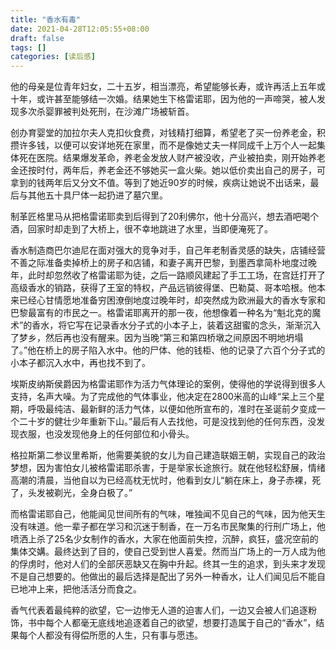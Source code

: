 ```yaml
---
title: "香水有毒"
date: 2021-04-28T12:05:55+08:00
draft: false
tags: []
categories: [读后感]
---
```


他的母亲是位青年妇女，二十五岁，相当漂亮，希望能够长寿，或许再活上五年或十年，或许甚至能够结一次婚。结果她生下格雷诺耶，因为他的一声啼哭，被人发现多次杀婴罪被判处死刑，在沙滩广场被斩首。



创办育婴堂的加拉尔夫人克扣伙食费，对钱精打细算，希望老了买一份养老金，积攒许多钱，以便可以安详地死在家里，而不是像她丈夫一样同成千上万个人一起集体死在医院。结果爆发革命，养老金发放人财产被没收，产业被拍卖，刚开始养老金还按时付，两年后，养老金还不够她买一盒火柴。她以低价卖出自己的房子，可拿到的钱两年后又分文不值。等到了她近90岁的时候，疾病让她说不出话来，最后与其他五十具尸体一起扔进了墓穴里。



制革匠格里马从把格雷诺耶卖到后得到了20利佛尔，他十分高兴，想去酒吧喝个酒，回家时却走到了大桥上，很不幸地跳进了水里，当即便淹死了。



香水制造商巴尔迪尼在面对强大的竞争对手，自己年老制香灵感的缺失，店铺经营不善之际准备卖掉桥上的房子和店铺，和妻子离开巴黎，到墨西拿简朴地度过晚年，此时却忽然收了格雷诺耶为徒，之后一路顺风建起了手工工场，在宫廷打开了高级香水的销路，获得了王室的特权，产品远销彼得堡、巴勒莫、哥本哈根。他本来已经心甘情愿地准备穷困潦倒地度过晚年时，却突然成为欧洲最大的香水专家和巴黎最富有的市民之一。格雷诺耶离开的那一夜，他想像着一种名为“魁北克的魔术”的香水，将它写在记录香水分子式的小本子上，装着这甜蜜的念头，渐渐沉入了梦乡，然后再也没有醒来。因为当晚“第三和第四桥墩之间原因不明地坍塌了。”他在桥上的房子陷入水中。他的尸体、他的钱柜、他的记录了六百个分子式的小本子都沉入水中，再也找不到了。



埃斯皮纳斯侯爵因为格雷诺耶作为活力气体理论的案例，使得他的学说得到很多人支持，名声大噪。为了完成他的气体事业，他决定在2800米高的山峰“呆上三个星期，呼吸最纯洁、最新鲜的活力气体，以便如他所宣布的，准时在圣诞前夕变成一个二十岁的健壮少年重新下山。”最后有人去找他，可是没找到他的任何东西，没发现衣服，也没发现他身上的任何部位和小骨头。



格拉斯第二参议里希斯，他需要美貌的女儿为自己建造联姻王朝，实现自己的政治梦想，因为害怕女儿被格雷诺耶杀害，于是举家长途旅行。就在他轻松舒展，情绪高潮的清晨，当他自以为已经高枕无忧时，他看到女儿“躺在床上，身子赤裸，死了，头发被剃光，全身白极了。”



而格雷诺耶自己，他能闻见世间所有的气味，唯独闻不见自己的气味，因为他天生没有味道。他一辈子都在学习和沉迷于制香，在一万名市民聚集的行刑广场上，他喷洒上杀了25名少女制作的香水，大家在他面前失控，沉醉，疯狂，盛况空前的集体交媾。最终达到了目的，使自己受到世人喜爱。然而当广场上的一万人成为他的俘虏时，他对人们的全部厌恶缺又在胸中升起。终其一生的追求，到头来才发现不是自己想要的。他做出的最后选择是配出了另外一种香水，让人们闻见后不能自已地冲上来，把他活活分而食之。



香气代表着最纯粹的欲望，它一边惨无人道的迫害人们，一边又会被人们追逐粉饰，书中每个人都毫无底线地追逐着自己的欲望，想要打造属于自己的“香水”，结果每个人都没有得偿所愿的人生，只有事与愿违。


